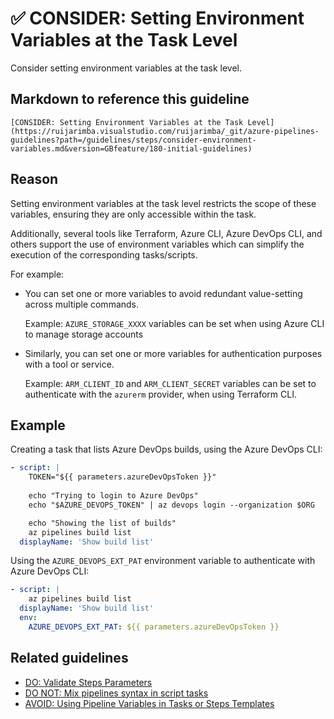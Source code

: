 # ✅ CONSIDER: Setting Environment Variables at the Task Level

Consider setting environment variables at the task level.

## Markdown to reference this guideline

```plaintext
[CONSIDER: Setting Environment Variables at the Task Level](https://ruijarimba.visualstudio.com/ruijarimba/_git/azure-pipelines-guidelines?path=/guidelines/steps/consider-environment-variables.md&version=GBfeature/180-initial-guidelines)
```

## Reason

Setting environment variables at the task level restricts the scope of these
variables, ensuring they are only accessible within the task.

Additionally, several tools like Terraform, Azure CLI, Azure DevOps CLI, and
others support the use of environment variables which can simplify the execution
of the corresponding tasks/scripts.

For example:

- You can set one or more variables to avoid redundant value-setting across
multiple commands.

  Example: `AZURE_STORAGE_XXXX` variables can be set when using
Azure CLI to manage storage accounts

- Similarly, you can set one or more variables for authentication purposes with
a tool or service.

  Example: `ARM_CLIENT_ID` and `ARM_CLIENT_SECRET` variables can be set to
  authenticate with the `azurerm` provider, when using Terraform CLI.

## Example

Creating a task that lists Azure DevOps builds, using the Azure DevOps CLI:

```yaml
- script: |
    TOKEN="${{ parameters.azureDevOpsToken }}"
    
    echo "Trying to login to Azure DevOps"
    echo "$AZURE_DEVOPS_TOKEN" | az devops login --organization $ORG

    echo "Showing the list of builds"
    az pipelines build list
  displayName: 'Show build list'
```

Using the `AZURE_DEVOPS_EXT_PAT` environment variable to authenticate with Azure
DevOps CLI:

```yaml
- script: |
    az pipelines build list
  displayName: 'Show build list'
  env:
    AZURE_DEVOPS_EXT_PAT: ${{ parameters.azureDevOpsToken }}
```

## Related guidelines

- [DO: Validate Steps Parameters](/guidelines/steps/do-validate-parameters.md)
- [DO NOT: Mix pipelines syntax in script tasks](/guidelines/steps/donot-mix-syntax.md)
- [AVOID: Using Pipeline Variables in Tasks or Steps Templates](/guidelines/steps/avoid-variables.md)
